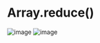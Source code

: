 # Array.reduce()

![image](https://user-images.githubusercontent.com/40190772/84579295-e8452280-adcc-11ea-9750-77915d89b198.png)
![image](https://user-images.githubusercontent.com/40190772/84579299-ee3b0380-adcc-11ea-863b-efc4da8e3cd4.png)
